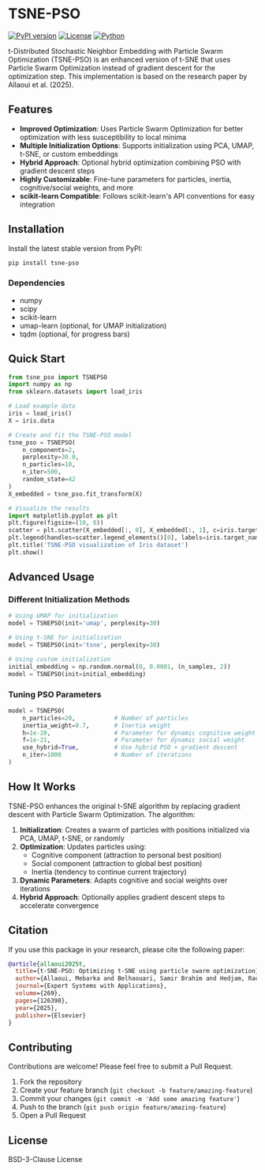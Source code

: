 # TSNE-PSO

[![PyPI version](https://badge.fury.io/py/tsne-pso.svg?icon=si%3Apython)](https://badge.fury.io/py/tsne-pso)
[![License](https://img.shields.io/badge/License-BSD_3--Clause-blue.svg)](https://opensource.org/licenses/BSD-3-Clause)
[![Python](https://img.shields.io/badge/python-3.9+-blue.svg)](https://www.python.org/downloads/)

t-Distributed Stochastic Neighbor Embedding with Particle Swarm Optimization (TSNE-PSO) is an enhanced version of t-SNE that uses Particle Swarm Optimization instead of gradient descent for the optimization step. This implementation is based on the research paper by Allaoui et al. (2025).

## Features

- **Improved Optimization**: Uses Particle Swarm Optimization for better optimization with less susceptibility to local minima
- **Multiple Initialization Options**: Supports initialization using PCA, UMAP, t-SNE, or custom embeddings
- **Hybrid Approach**: Optional hybrid optimization combining PSO with gradient descent steps
- **Highly Customizable**: Fine-tune parameters for particles, inertia, cognitive/social weights, and more
- **scikit-learn Compatible**: Follows scikit-learn's API conventions for easy integration

## Installation

Install the latest stable version from PyPI:

```bash
pip install tsne-pso
```

### Dependencies

- numpy
- scipy
- scikit-learn
- umap-learn (optional, for UMAP initialization)
- tqdm (optional, for progress bars)

## Quick Start

```python
from tsne_pso import TSNEPSO
import numpy as np
from sklearn.datasets import load_iris

# Load example data
iris = load_iris()
X = iris.data

# Create and fit the TSNE-PSO model
tsne_pso = TSNEPSO(
    n_components=2,
    perplexity=30.0,
    n_particles=10,
    n_iter=500,
    random_state=42
)
X_embedded = tsne_pso.fit_transform(X)

# Visualize the results
import matplotlib.pyplot as plt
plt.figure(figsize=(10, 8))
scatter = plt.scatter(X_embedded[:, 0], X_embedded[:, 1], c=iris.target)
plt.legend(handles=scatter.legend_elements()[0], labels=iris.target_names)
plt.title('TSNE-PSO visualization of Iris dataset')
plt.show()
```

## Advanced Usage

### Different Initialization Methods

```python
# Using UMAP for initialization
model = TSNEPSO(init='umap', perplexity=30)

# Using t-SNE for initialization
model = TSNEPSO(init='tsne', perplexity=30)

# Using custom initialization
initial_embedding = np.random.normal(0, 0.0001, (n_samples, 2))
model = TSNEPSO(init=initial_embedding)
```

### Tuning PSO Parameters

```python
model = TSNEPSO(
    n_particles=20,           # Number of particles
    inertia_weight=0.7,       # Inertia weight
    h=1e-20,                  # Parameter for dynamic cognitive weight
    f=1e-21,                  # Parameter for dynamic social weight
    use_hybrid=True,          # Use hybrid PSO + gradient descent
    n_iter=1000               # Number of iterations
)
```

## How It Works

TSNE-PSO enhances the original t-SNE algorithm by replacing gradient descent with Particle Swarm Optimization. The algorithm:

1. **Initialization**: Creates a swarm of particles with positions initialized via PCA, UMAP, t-SNE, or randomly
2. **Optimization**: Updates particles using:
   - Cognitive component (attraction to personal best position)
   - Social component (attraction to global best position)
   - Inertia (tendency to continue current trajectory)
3. **Dynamic Parameters**: Adapts cognitive and social weights over iterations
4. **Hybrid Approach**: Optionally applies gradient descent steps to accelerate convergence

## Citation

If you use this package in your research, please cite the following paper:

```bibtex
@article{allaoui2025t,
  title={t-SNE-PSO: Optimizing t-SNE using particle swarm optimization},
  author={Allaoui, Mebarka and Belhaouari, Samir Brahim and Hedjam, Rachid and Bouanane, Khadra and Kherfi, Mohammed Lamine},
  journal={Expert Systems with Applications},
  volume={269},
  pages={126398},
  year={2025},
  publisher={Elsevier}
}
```

## Contributing

Contributions are welcome! Please feel free to submit a Pull Request.

1. Fork the repository
2. Create your feature branch (`git checkout -b feature/amazing-feature`)
3. Commit your changes (`git commit -m 'Add some amazing feature'`)
4. Push to the branch (`git push origin feature/amazing-feature`)
5. Open a Pull Request

## License

BSD-3-Clause License